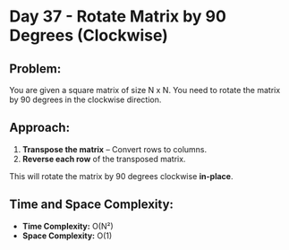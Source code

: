 # Day 37 - Rotate Matrix by 90 Degrees (Clockwise)

## Problem:
You are given a square matrix of size N x N. You need to rotate the matrix by 90 degrees in the clockwise direction.

## Approach:

1. **Transpose the matrix** – Convert rows to columns.
2. **Reverse each row** of the transposed matrix.

This will rotate the matrix by 90 degrees clockwise **in-place**.

## Time and Space Complexity:
- **Time Complexity:** O(N²)
- **Space Complexity:** O(1)


